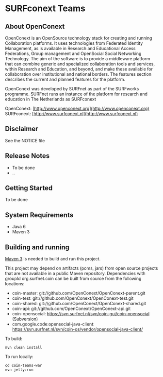 # SURFconext Teams

## About OpenConext

OpenConext is an OpenSource technology stack for creating and running Collaboration platforms. It uses technologies from Federated Identity Management, as is available in Research and Educational Access Federations, Group management and OpenSocial Social Networking Technology. The aim of the software is to provide a middleware platform that can combine generic and specialized collaboration tools and services, within Research and Education, and beyond, and make these available for collaboration over institutional and national borders. The features section describes the current and planned features for the platform.

OpenConext was developed by SURFnet as part of the SURFworks programme. SURFnet runs an instance of the platform for research and education in The Netherlands as SURFconext 


OpenConext: [http://www.openconext.org](http://www.openconext.org)
SURFconext: [http://www.surfconext.nl](http://www.surfconext.nl)


## Disclaimer

See the NOTICE file

## Release Notes

- To be done
- ..


## Getting Started

To be done

## System Requirements

- Java 6
- Maven 3

## Building and running

[Maven 3](http://maven.apache.org) is needed to build and run this project.

This project may depend on artifacts (poms, jars) from open source projects that are not available in a public Maven
repository. Dependencies with groupId org.surfnet.coin can be built from source from the following locations:

  - coin-master: git://github.com/OpenConext/OpenConext-parent.git
  - coin-test: git://github.com/OpenConext/OpenConext-test.git
  - coin-shared: git://github.com/OpenConext/OpenConext-shared.git
  - coin-api: git://github.com/OpenConext/OpenConext-api.git
  - coin-opensocial: https://svn.surfnet.nl/svn/coin-gui/coin-opensocial (Subversion)
  - com.google.code:opensocial-java-client: https://svn.surfnet.nl/svn/coin-os/vendor/opensocial-java-client/



To build:

    mvn clean install

To run locally:

    cd coin-teams-war
    mvn jetty:run
